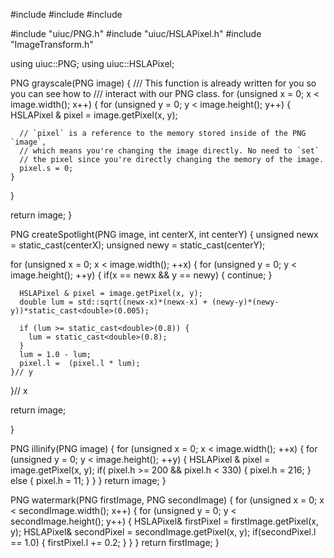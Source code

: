 #include <iostream>
#include <cmath>
#include <cstdlib>

#include "uiuc/PNG.h"
#include "uiuc/HSLAPixel.h"
#include "ImageTransform.h"



using uiuc::PNG;
using uiuc::HSLAPixel;

PNG grayscale(PNG image) {
  /// This function is already written for you so you can see how to
  /// interact with our PNG class.
  for (unsigned x = 0; x < image.width(); x++) {
    for (unsigned y = 0; y < image.height(); y++) {
      HSLAPixel & pixel = image.getPixel(x, y);

      // `pixel` is a reference to the memory stored inside of the PNG `image`,
      // which means you're changing the image directly. No need to `set`
      // the pixel since you're directly changing the memory of the image.
      pixel.s = 0;
    }
  }

  return image;
}




PNG createSpotlight(PNG image, int centerX, int centerY) {
  unsigned newx = static_cast<unsigned>(centerX);
  unsigned newy = static_cast<unsigned>(centerY);

  for (unsigned x = 0; x < image.width(); ++x) {
    for (unsigned y = 0; y < image.height(); ++y) {
      if(x == newx && y == newy) {
        continue;
      }

      HSLAPixel & pixel = image.getPixel(x, y);
      double lum = std::sqrt((newx-x)*(newx-x) + (newy-y)*(newy-y))*static_cast<double>(0.005);

      if (lum >= static_cast<double>(0.8)) {
        lum = static_cast<double>(0.8);
      }
      lum = 1.0 - lum;
      pixel.l =  (pixel.l * lum);
    }// y
  }// x

  return image;

}



PNG illinify(PNG image) {
  for (unsigned x = 0; x < image.width(); ++x) {
    for (unsigned y = 0; y < image.height(); ++y) {
      HSLAPixel & pixel = image.getPixel(x, y);
      if( pixel.h >= 200 && pixel.h < 330) {
        pixel.h = 216;
      }
      else {
        pixel.h = 11;
      }
    }
  }
  return image;
}



PNG watermark(PNG firstImage, PNG secondImage) {
  for (unsigned x = 0; x < secondImage.width(); x++) {
    for (unsigned y = 0; y < secondImage.height(); y++) {
      HSLAPixel& firstPixel = firstImage.getPixel(x, y);
      HSLAPixel& secondPixel = secondImage.getPixel(x, y);
      if(secondPixel.l == 1.0) {
        firstPixel.l += 0.2;
      }
    }
  }
  return firstImage;
}
